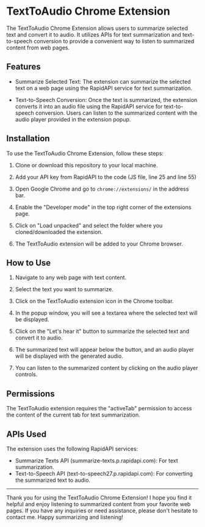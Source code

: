 # TextToAudio Chrome Extension

The TextToAudio Chrome Extension allows users to summarize selected text and convert it to audio. It utilizes APIs for text summarization and text-to-speech conversion to provide a convenient way to listen to summarized content from web pages.

## Features

- Summarize Selected Text: The extension can summarize the selected text on a web page using the RapidAPI service for text summarization.

- Text-to-Speech Conversion: Once the text is summarized, the extension converts it into an audio file using the RapidAPI service for text-to-speech conversion. Users can listen to the summarized content with the audio player provided in the extension popup.

## Installation

To use the TextToAudio Chrome Extension, follow these steps:

1. Clone or download this repository to your local machine.

2. Add your API key from RapidAPI to the code (JS file, line 25 and line 55)

3. Open Google Chrome and go to `chrome://extensions/` in the address bar.

4. Enable the "Developer mode" in the top right corner of the extensions page.

5. Click on "Load unpacked" and select the folder where you cloned/downloaded the extension.

6. The TextToAudio extension will be added to your Chrome browser.

## How to Use

1. Navigate to any web page with text content.

2. Select the text you want to summarize.

3. Click on the TextToAudio extension icon in the Chrome toolbar.

4. In the popup window, you will see a textarea where the selected text will be displayed.

5. Click on the "Let's hear it" button to summarize the selected text and convert it to audio.

6. The summarized text will appear below the button, and an audio player will be displayed with the generated audio.

7. You can listen to the summarized content by clicking on the audio player controls.

## Permissions

The TextToAudio extension requires the "activeTab" permission to access the content of the current tab for text summarization.

## APIs Used

The extension uses the following RapidAPI services:

- Summarize Texts API (summarize-texts.p.rapidapi.com): For text summarization.
- Text-to-Speech API (text-to-speech27.p.rapidapi.com): For converting the summarized text to audio.

---

Thank you for using the TextToAudio Chrome Extension! I hope you find it helpful and enjoy listening to summarized content from your favorite web pages. If you have any inquiries or need assistance, please don't hesitate to contact me. Happy summarizing and listening!
